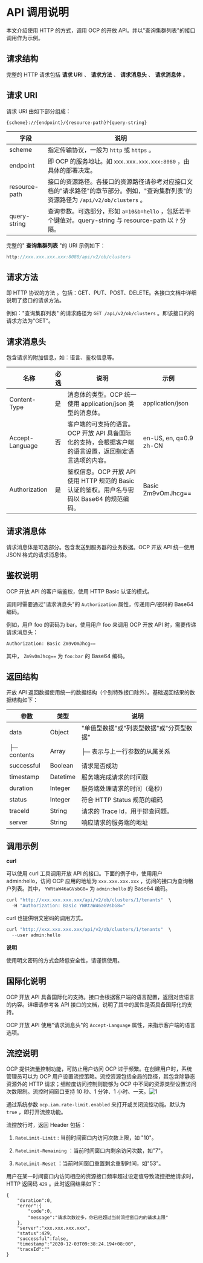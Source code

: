 API 调用说明 
=============================

本文介绍使用 HTTP 的方式，调用 OCP 的开放 API。并以"查询集群列表"的接口调用作为示例。

**请求结构** 
-----------------------------

完整的 HTTP 请求包括 **请求 URI** 、 **请求方法** 、 **请求消息头** 、 **请求消息体** 。

**请求 URI**
-------------------------------

请求 URI 由如下部分组成：

```code
{scheme}://{endpoint}/{resource-path}?{query-string}
```

|      字段       |                                       说明                                        |
|---------------|---------------------------------------------------------------------------------|
| scheme        | 指定传输协议，一般为 `http` 或 `https` 。                                                   |
| endpoint      | 即 OCP 的服务地址。如 `xxx.xxx.xxx.xxx:8080` ，由具体的部署决定。                                   |
| resource-path | 接口的资源路径。各接口的资源路径请参考对应接口文档的"请求路径"的章节部分。例如，"查询集群列表"的资源路径为 `/api/v2/ob/clusters` 。 |
| query-string  | 查询参数。可选部分，形如 `a=10&b=hello` ，包括若干个键值对。query-string 与 resource-path 以 `?` 分隔。    |



完整的" **查询集群列表** "的 URI 示例如下：

```java
http://xxx.xxx.xxx.xxx:8080/api/v2/ob/clusters
```



**请求方法** 
-----------------------------

即 HTTP 协议的方法 。包括：GET、PUT、POST、DELETE。各接口文档中详细说明了接口的请求方法。

例如："查询集群列表" 的请求路径为 `GET /api/v2/ob/clusters` 。即该接口的的请求方法为"GET"。

**请求消息头** 
------------------------------

包含请求的附加信息，如：语言、鉴权信息等。


|       名称        | 必选 |                              说明                               |                   示例                   |
|-----------------|----|---------------------------------------------------------------|----------------------------------------|
| Content-Type    | 是  | 消息体的类型。OCP 统一使用 application/json 类型的消息体。                      | application/json                       |
| Accept-Language | 否  | 客户端的可支持的语言。OCP 开放 API 具备国际化的支持，会根据客户端的语言设置，返回指定语言选项的内容。       | en-US, en, q=0.9 zh-CN |
| Authorization   | 是  | 鉴权信息。OCP 开放 API 使用 HTTP 规范的 Basic 认证的鉴权。用户名与密码以 Base64 的规范编码。 | Basic Zm9vOmJhcg==                     |



**请求消息体** 
------------------------------

请求消息体是可选部分。包含发送到服务器的业务数据。OCP 开放 API 统一使用 JSON 格式的请求消息体。

**鉴权说明** 
-----------------------------

OCP 开放 API 的客户端鉴权，使用 HTTP Basic 认证的模式。

调用时需要通过"请求消息头"的 `Authorization` 属性，传递用户/密码的 Base64 编码。

例如，用户 foo 的密码为 bar。使用用户 foo 来调用 OCP 开放 API 时，需要传递请求消息头：

```java
Authorization: Basic Zm9vOmJhcg==
```



其中， `Zm9vOmJhcg==` 为 `foo:bar` 的 Base64 编码。

**返回结构** 
-----------------------------

开放 API 返回数据使用统一的数据结构（个别特殊接口除外）。基础返回结果的数据结构如下：


|     参数      |    类型    |           说明            |
|-------------|----------|-------------------------|
| data        | Object   | "单值型数据"或"列表型数据"或"分页型数据" |
| ├─ contents | Array    | ├─  表示与上一行参数的从属关系       |
| successful  | Boolean  | 请求是否成功                  |
| timestamp   | Datetime | 服务端完成请求的时间戳             |
| duration    | Integer  | 服务端处理请求的时间（毫秒）          |
| status      | Integer  | 符合 HTTP Status 规范的编码    |
| traceId     | String   | 请求的 Trace Id，用于排查问题。    |
| server      | String   | 响应请求的服务端的地址             |



**调用示例** 
-----------------------------

**curl** 

可以使用 curl 工具调用开放 API 的接口。下面的例子中，使用用户 admin:hello，访问 OCP 应用的地址为 `xxx.xxx.xxx.xxx` ，访问的接口为查询租户列表。其中， `YWRtaW46aGVsbG8=` 为 `admin:hello` 的 Base64 编码。

```java
curl "http://xxx.xxx.xxx.xxx/api/v2/ob/clusters/1/tenants"  \
  -H "Authorization: Basic YWRtaW46aGVsbG8="
```



curl 也提供明文密码的调用方式。

```java
curl "http://xxx.xxx.xxx.xxx/api/v2/ob/clusters/1/tenants"  \
  --user admin:hello
```


**说明**



使用明文密码的方式会降低安全性，请谨慎使用。

**国际化说明** 
------------------------------

OCP 开放 API 具备国际化的支持。接口会根据客户端的语言配置，返回对应语言的内容。详细请参考各 API 接口的文档，说明了其中的属性是否具备国际化的支持。

OCP 开放 API 使用"请求消息头"的 `Accept-Language` 属性，来指示客户端的语言选项。

**流控说明** 
-----------------------------

OCP 提供流量控制功能，可防止用户访问 OCP 过于频繁。在创建用户时，系统管理员可以为 OCP 用户设置流控策略。流控资源包括全局的路径，其包含除静态资源外的 HTTP 请求；细粒度访问控制则能够为 OCP 中不同的资源类型设置访问次数限制。流控时间窗口支持 10 秒、1 分钟、1 小时、一天。![1](https://help-static-aliyun-doc.aliyuncs.com/assets/img/zh-CN/9246790261/p273248.png)

通过系统参数 `ocp.iam.rate-limit.enabled` 来打开或关闭流控功能。默认为 `true` ，即打开流控功能。 

流控放行时，返回 Header 包括：

1. `RateLimit-Limit` : 当前时间窗口内访问次数上限，如 "10"。

   

2. `RateLimit-Remaining` ：当前时间窗口内剩余访问次数，如"7"。

   

3. `RateLimit-Reset` ：当前时间窗口重置剩余重制时间，如"53"。

   




用户在某一时间窗口内访问相应的资源接口频率超过设定值导致流控拒绝请求时，HTTP 返回码 `429` 。此时返回结果如下：

```unknow
{
    "duration":0,
    "error":{
        "code":0,
        "message":"请求次数过多，你已经超过当前流控窗口内的请求上限"
    },
    "server":"xxx.xxx.xxx.xxx",
    "status":429,
    "successful":false,
    "timestamp":"2020-12-03T09:38:24.194+08:00",
    "traceId":""
}
```


